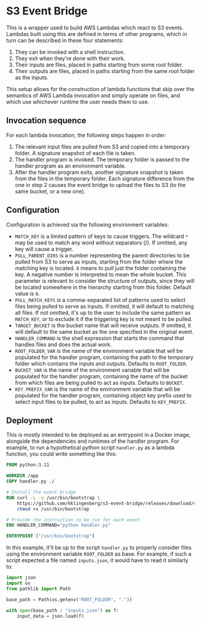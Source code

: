 # S3 Event Bridge

This is a wrapper used to build AWS Lambdas which react to S3 events. Lambdas
built using this are defined in terms of other programs, which in turn can be
described in these four statements:

1. They can be invoked with a shell instruction.
2. They exit when they're done with their work.
3. Their inputs are files, placed in paths starting from some root folder.
4. Their outputs are files, placed in paths starting from the same root folder
   as the inputs.

This setup allows for the construction of lambda functions that skip over the
semantics of AWS Lambda invocation and simply operate on files, and which use
whichever runtime the user needs them to use.

## Invocation sequence

For each lambda invocation, the following steps happen in order:

1. The relevant input files are pulled from S3 and copied into a temporary
   folder. A signature snapshot of each file is taken.
2. The handler program is invoked. The temporary folder is passed to the handler
   program as an environment variable.
3. After the handler program exits, another signature snapshot is taken from the
   files in the temporary folder. Each signature difference from the one in step
   2 causes the event bridge to upload the files to S3 (to the same bucket, or a
   new one).

## Configuration

Configuration is achieved via the following environment variables:

- `MATCH_KEY` is a limited pattern of keys to cause triggers. The wildcard `*`
  may be used to match any word without separators (/). If omitted, any key will
  cause a trigger.
- `PULL_PARENT_DIRS` is a number representing the parent directories to be
  pulled from S3 to serve as inputs, starting from the folder where the matching
  key is located. `0` means to pull just the folder containing the key. A
  negative number is interpreted to mean the whole bucket. This parameter is
  relevant to consider the structure of outputs, since they will be located
  somewhere in the hierarchy starting from this folder. Default value is `0`.
- `PULL_MATCH_KEYS` is a comma-separated list of patterns used to select files
  being pulled to serve as inputs. If omitted, it will default to matching all
  files. If not omitted, it's up to the user to include the same pattern as
  `MATCH_KEY`, or to exclude it if the triggering key is not meant to be pulled.
- `TARGET_BUCKET` is the bucket name that will receive outputs. If omitted, it
  will default to the same bucket as the one specified in the original event.
- `HANDLER_COMMAND` is the shell expression that starts the command that handles
  files and does the actual work.
- `ROOT_FOLDER_VAR` is the name of the environment variable that will be
  populated for the handler program, containing the path to the temporary folder
  which contains the inputs and outputs. Defaults to `ROOT_FOLDER`.
- `BUCKET_VAR` is the name of the environment variable that will be populated
  for the handler program, containing the name of the bucket from which files
  are being pulled to act as inputs. Defaults to `BUCKET`.
- `KEY_PREFIX_VAR` is the name of the environment variable that will be
  populated for the handler program, containing object key prefix used to select
  input files to be pulled, to act as inputs. Defaults to `KEY_PREFIX`.

## Deployment

This is mostly intended to be deployed as an entrypoint in a Docker image,
alongside the dependencies and runtimes of the handler program. For example, to
run a hypothetical python script `handler.py` as a lambda function, you could
write something like this:

```dockerfile
FROM python:3.11

WORKDIR /app
COPY handler.py ./

# Install the event bridge
RUN curl -L -o /usr/bin/bootstrap \
    https://github.com/kklingenberg/s3-event-bridge/releases/download/v0.2.0/bootstrap && \
    chmod +x /usr/bin/bootstrap

# Provide the instruction to be run for each event
ENV HANDLER_COMMAND="python handler.py"

ENTRYPOINT ["/usr/bin/bootstrap"]
```

In this example, it'll be up to the script `handler.py` to properly consider
files using the environment variable `ROOT_FOLDER` as base. For example, if such
a script expected a file named `inputs.json`, it would have to read it similarly
to:

```python
import json
import os
from pathlib import Path

base_path = Path(os.getenv("ROOT_FOLDER", "."))

with open(base_path / "inputs.json") as f:
    input_data = json.load(f)
```
